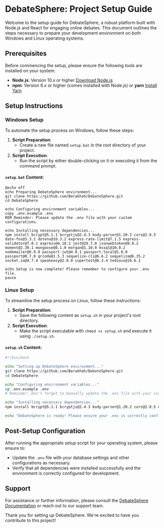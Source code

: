 # DebateSphere: Project Setup Guide

Welcome to the setup guide for DebateSphere, a robust platform built with Node.js and React for engaging online debates. This document outlines the steps necessary to prepare your development environment on both Windows and Linux operating systems.

## Prerequisites

Before commencing the setup, please ensure the following tools are installed on your system:
- **Node.js**: Version 10.x or higher [Download Node.js](https://nodejs.org/)
- **npm**: Version 6.x or higher (comes installed with Node.js) or **yarn** [Install Yarn](https://yarnpkg.com/)

## Setup Instructions

### Windows Setup

To automate the setup process on Windows, follow these steps:

1. **Script Preparation**:
   - Create a new file named `setup.bat` in the root directory of your project.
2. **Script Execution**:
   - Run the script by either double-clicking on it or executing it from the command prompt.

#### `setup.bat` Content:

```batch
@echo off
echo Preparing DebateSphere environment...
git clone https://github.com/Berakhah/DebateSphere.git
cd DebateSphere

echo Configuring environment variables...
copy .env.example .env
REM Reminder: Please update the .env file with your custom configurations.

echo Installing necessary dependencies...
npm install bcrypt@5.1.1 bcryptjs@2.4.3 body-parser@1.20.2 cors@2.8.5 date-fns@3.3.1 dotenv@16.3.2 express-rate-limit@7.1.5 express-validator@7.0.1 express@4.18.2 jest@29.7.0 jsonwebtoken@9.0.2 moment@2.30.1 mongoose@8.1.0 morgan@1.10.0 mssql@10.0.2 nodemailer@6.9.8 passport-jwt@4.0.1 passport-local@1.0.0 passport@0.7.0 qrcode@1.5.3 sequelize-cli@6.6.2 sequelize@6.35.2 socket.io@4.7.4 speakeasy@2.0.0 supertest@6.3.4 tedious@16.6.1

echo Setup is now complete! Please remember to configure your .env file.
pause
```

### Linux Setup

To streamline the setup process on Linux, follow these instructions:

1. **Script Preparation**:
   - Save the following content as `setup.sh` in your project's root directory.
2. **Script Execution**:
   - Make the script executable with `chmod +x setup.sh` and execute it using `./setup.sh`.

#### `setup.sh` Content:

```bash
#!/bin/bash

echo "Setting up DebateSphere environment..."
git clone https://github.com/Berakhah/DebateSphere.git
cd DebateSphere

echo "Configuring environment variables..."
cp .env.example .env
# Reminder: Don't forget to manually update the .env file with your custom settings.

echo "Installing necessary dependencies..."
npm install bcrypt@5.1.1 bcryptjs@2.4.3 body-parser@1.20.2 cors@2.8.5 date-fns@3.3.1 dotenv@16.3.2 express-rate-limit@7.1.5 express-validator@7.0.1 express@4.18.2 jest@29.7.0 jsonwebtoken@9.0.2 moment@2.30.1 mongoose@8.1.0 morgan@1.10.0 mssql@10.0.2 nodemailer@6.9.8 passport-jwt@4.0.1 passport-local@1.0.0 passport@0.7.0 qrcode@1.5.3 sequelize-cli@6.6.2 sequelize@6.35.2 socket.io@4.7.4 speakeasy@2.0.0 supertest@6.3.4 tedious@16.6.1

echo "DebateSphere is ready! Please ensure your .env is correctly configured."
```

## Post-Setup Configuration

After running the appropriate setup script for your operating system, please ensure to:
- Update the `.env` file with your database settings and other configurations as necessary.
- Verify that all dependencies were installed successfully and the environment is correctly configured for development.

## Support

For assistance or further information, please consult the [DebateSphere Documentation](https://github.com/Berakhah/DebateSphere/wiki) or reach out to our support team.

Thank you for setting up DebateSphere. We're excited to have you contribute to this project!
